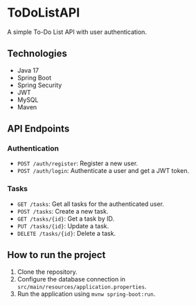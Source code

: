 # ToDoListAPI

A simple To-Do List API with user authentication.

## Technologies

- Java 17
- Spring Boot
- Spring Security
- JWT
- MySQL
- Maven

## API Endpoints

### Authentication

- `POST /auth/register`: Register a new user.
- `POST /auth/login`: Authenticate a user and get a JWT token.

### Tasks

- `GET /tasks`: Get all tasks for the authenticated user.
- `POST /tasks`: Create a new task.
- `GET /tasks/{id}`: Get a task by ID.
- `PUT /tasks/{id}`: Update a task.
- `DELETE /tasks/{id}`: Delete a task.

## How to run the project

1. Clone the repository.
2. Configure the database connection in `src/main/resources/application.properties`.
3. Run the application using `mvnw spring-boot:run`.
